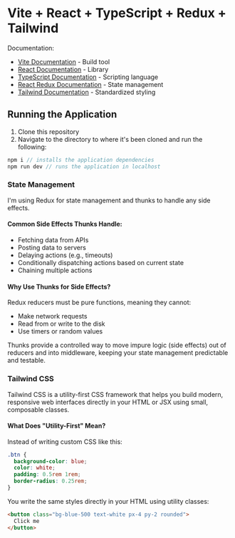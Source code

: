 # Vite + React + TypeScript + Redux + Tailwind

Documentation:

- [Vite Documentation](https://vite.dev/guide/) - Build tool
- [React Documentation](https://react.dev/reference/react) - Library
- [TypeScript Documentation](https://www.typescriptlang.org/docs/handbook/typescript-in-5-minutes.html) - Scripting language
- [React Redux Documentation](https://react-redux.js.org/tutorials/quick-start) - State management
- [Tailwind Documentation](https://tailwindcss.com/docs/installation/using-vite) - Standardized styling

## Running the Application

1. Clone this repository
2. Navigate to the directory to where it's been cloned and run the following:

```js
npm i // installs the application dependencies
npm run dev // runs the application in localhost
```

### State Management
I'm using Redux for state management and thunks to handle any side effects.

#### Common Side Effects Thunks Handle:
- Fetching data from APIs
- Posting data to servers
- Delaying actions (e.g., timeouts)
- Conditionally dispatching actions based on current state
- Chaining multiple actions

#### Why Use Thunks for Side Effects?
Redux reducers must be pure functions, meaning they cannot:
- Make network requests
- Read from or write to the disk
- Use timers or random values

Thunks provide a controlled way to move impure logic (side effects) out of reducers and into middleware, keeping your state management predictable and testable.

### Tailwind CSS
Tailwind CSS is a utility-first CSS framework that helps you build modern, responsive web interfaces directly in your HTML or JSX using small, composable classes.

#### What Does "Utility-First" Mean?
Instead of writing custom CSS like this:
```css
.btn {
  background-color: blue;
  color: white;
  padding: 0.5rem 1rem;
  border-radius: 0.25rem;
}
```

You write the same styles directly in your HTML using utility classes:

```html
<button class="bg-blue-500 text-white px-4 py-2 rounded">
  Click me
</button>
```

